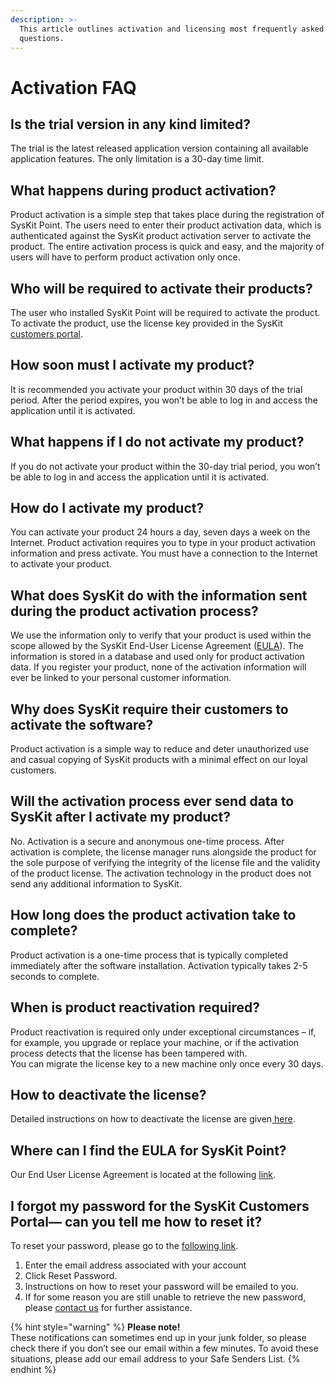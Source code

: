 ```yaml
---
description: >-
  This article outlines activation and licensing most frequently asked
  questions.
---
```


# Activation FAQ

## Is the trial version in any kind limited?

The trial is the latest released application version containing all available application features. The only limitation is a 30-day time limit.

## What happens during product activation?

Product activation is a simple step that takes place during the registration of SysKit Point. The users need to enter their product activation data, which is authenticated against the SysKit product activation server to activate the product. The entire activation process is quick and easy, and the majority of users will have to perform product activation only once.

## Who will be required to activate their products?

The user who installed SysKit Point will be required to activate the product. To activate the product, use the license key provided in the SysKit [customers portal](https://my.syskit.com/).

## How soon must I activate my product?

It is recommended you activate your product within 30 days of the trial period. After the period expires, you won’t be able to log in and access the application until it is activated.

## What happens if I do not activate my product?

If you do not activate your product within the 30-day trial period, you won’t be able to log in and access the application until it is activated.

## How do I activate my product?

You can activate your product 24 hours a day, seven days a week on the Internet. Product activation requires you to type in your product activation information and press activate. You must have a connection to the Internet to activate your product.

## What does SysKit do with the information sent during the product activation process?

We use the information only to verify that your product is used within the scope allowed by the SysKit End-User License Agreement \([EULA](https://www.syskit.com/eula/)\). The information is stored in a database and used only for product activation data. If you register your product, none of the activation information will ever be linked to your personal customer information.

## Why does SysKit require their customers to activate the software?

Product activation is a simple way to reduce and deter unauthorized use and casual copying of SysKit products with a minimal effect on our loyal customers.

## Will the activation process ever send data to SysKit after I activate my product?

No. Activation is a secure and anonymous one-time process. After activation is complete, the license manager runs alongside the product for the sole purpose of verifying the integrity of the license file and the validity of the product license. The activation technology in the product does not send any additional information to SysKit.

## How long does the product activation take to complete?

Product activation is a one-time process that is typically completed immediately after the software installation. Activation typically takes 2-5 seconds to complete.

## When is product reactivation required?

Product reactivation is required only under exceptional circumstances – if, for example, you upgrade or replace your machine, or if the activation process detects that the license has been tampered with.  
You can migrate the license key to a new machine only once every 30 days.

## How to deactivate the license?

Detailed instructions on how to deactivate the license are given[ here](activate-syskit-point.md#deactivate-license).

## Where can I find the EULA for SysKit Point?

Our End User License Agreement is located at the following [link](https://www.syskit.com/eula).

## I forgot my password for the SysKit Customers Portal— can you tell me how to reset it?

To reset your password, please go to the [following link](https://my.syskit.com/ForgotPassword.aspx).

1. Enter the email address associated with your account  
2. Click Reset Password.  
3. Instructions on how to reset your password will be emailed to you.  
4. If for some reason you are still unable to retrieve the new password, please [contact us](https://www.syskit.com/company/contact-us/) for further assistance. 

{% hint style="warning" %}
**Please note!**  
These notifications can sometimes end up in your junk folder, so please check there if you don’t see our email within a few minutes. To avoid these situations, please add our email address to your Safe Senders List.
{% endhint %}

